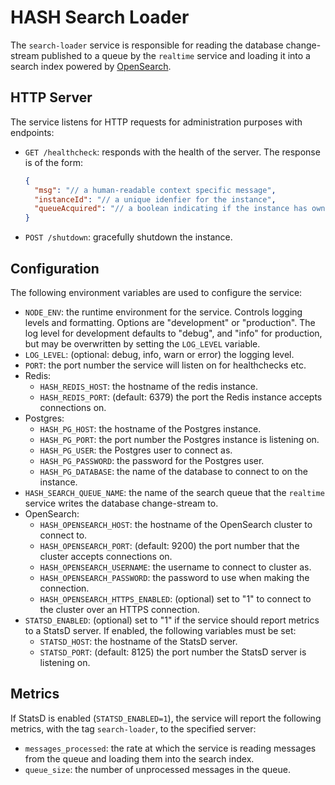 # HASH Search Loader

The `search-loader` service is responsible for reading the database change-stream
published to a queue by the `realtime` service and loading it into a search index powered
by [OpenSearch](https://opensearch.org).

## HTTP Server

The service listens for HTTP requests for administration purposes with endpoints:

  - `GET /healthcheck`: responds with the health of the server. The response is of the
    form:
    ```json
    {
      "msg": "// a human-readable context specific message",
      "instanceId": "// a unique idenfier for the instance",
      "queueAcquired": "// a boolean indicating if the instance has ownership of the search ingestion queue."
    }
    ```
  - `POST /shutdown`: gracefully shutdown the instance.

## Configuration

The following environment variables are used to configure the service:

  - `NODE_ENV`: the runtime environment for the service. Controls logging levels and
     formatting. Options are "development" or "production". The log level for development
     defaults to "debug", and "info" for production, but may be overwritten by setting the
     `LOG_LEVEL` variable.
  - `LOG_LEVEL`: (optional: debug, info, warn or error) the logging level.
  - `PORT`: the port number the service will listen on for healthchecks etc.
  - Redis:
    - `HASH_REDIS_HOST`: the hostname of the redis instance.
    - `HASH_REDIS_PORT`: (default: 6379) the port the Redis instance accepts connections on.
  - Postgres:
    - `HASH_PG_HOST`: the hostname of the Postgres instance.
    - `HASH_PG_PORT`: the port number the Postgres instance is listening on.
    - `HASH_PG_USER`: the Postgres user to connect as.
    - `HASH_PG_PASSWORD`: the password for the Postgres user.
    - `HASH_PG_DATABASE`: the name of the database to connect to on the instance.
  - `HASH_SEARCH_QUEUE_NAME`: the name of the search queue that the `realtime` service
     writes the database change-stream to.
  - OpenSearch:
    - `HASH_OPENSEARCH_HOST`: the hostname of the OpenSearch cluster to connect to.
    - `HASH_OPENSEARCH_PORT`: (default: 9200) the port number that the cluster accepts
       connections on.
    - `HASH_OPENSEARCH_USERNAME`: the username to connect to cluster as.
    - `HASH_OPENSEARCH_PASSWORD`: the password to use when making the connection.
    - `HASH_OPENSEARCH_HTTPS_ENABLED`: (optional) set to "1" to connect to the cluster
       over an HTTPS connection.
  - `STATSD_ENABLED`: (optional) set to "1" if the service should report metrics to a
    StatsD server. If enabled, the following variables must be set:
    - `STATSD_HOST`: the hostname of the StatsD server.
    - `STATSD_PORT`: (default: 8125) the port number the StatsD server is listening on.

## Metrics

If StatsD is enabled (`STATSD_ENABLED=1`), the service will report the following metrics,
with the tag `search-loader`, to the specified server:

  - `messages_processed`: the rate at which the service is reading messages from the queue
  and loading them into the search index.
  - `queue_size`: the number of unprocessed messages in the queue.